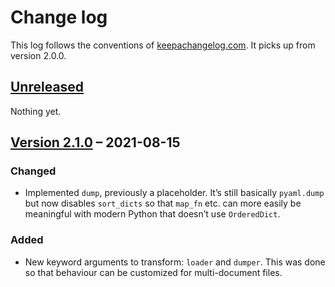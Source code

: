 # Change log
This log follows the conventions of
[keepachangelog.com](http://keepachangelog.com/). It picks up from version 2.0.0.

## [Unreleased]
Nothing yet.

## [Version 2.1.0] – 2021-08-15
### Changed
- Implemented `dump`, previously a placeholder. It’s still basically
  `pyaml.dump` but now disables `sort_dicts` so that `map_fn` etc. can more
  easily be meaningful with modern Python that doesn’t use `OrderedDict`.

### Added
- New keyword arguments to transform: `loader` and `dumper`.
  This was done so that behaviour can be customized for multi-document files.

[Unreleased]: https://github.com/veikman/yamlwrap/compare/v2.1.0...HEAD
[Version 2.1.0]: https://github.com/veikman/yamlwrap/compare/v2.0.0...v2.1.0

